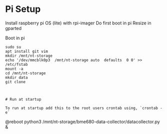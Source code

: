 # Pi Setup

Install raspberry pi OS (lite) with rpi-imager
Do first boot in pi
Resize in gparted

Boot in pi
```
sudo su
apt install git vim
mkdir /mnt/nt-storage
echo '/dev/mmcblk0p3  /mnt/nt-storage auto  defaults  0 0' >> /etc/fstab
mount -a
cd /mnt/nt-storage
mkdir data
git clone



# Run at startup

To run at startup add this to the root users crontab using, `crontab -e`

```
@reboot python3 /mnt/nt-storage/bme680-data-collector/datacollector.py &
```

